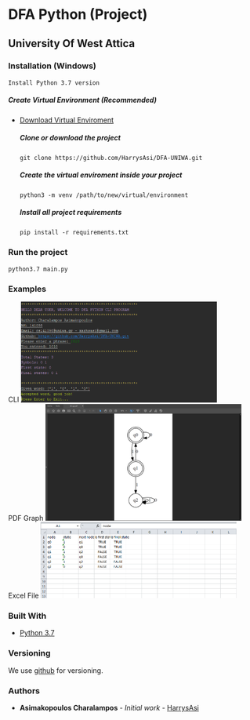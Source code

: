 # DFA Python (Project)
## University Of West Attica

### Installation (Windows)


```
Install Python 3.7 version
```


##### Create Virtual Environment (Recommended)
* [Download Virtual Enviroment](https://docs.python.org/3/library/venv.html)

     ##### Clone or download the project
    ```
    git clone https://github.com/HarrysAsi/DFA-UNIWA.git
    ```
    ##### Create the virtual enviroment inside your project
    ```
    python3 -m venv /path/to/new/virtual/environment
    ```
    ##### Install all project requirements
    ```
    pip install -r requirements.txt
    ```
    
### Run the project
```
python3.7 main.py
```

### Examples
CLI
<img src="/github/github1.png" width=400/> <br>
PDF Graph
<img src="/github/github2.png" width=400/> <br>
Excel File
<img src="/github/github3.png" width=400/> <br>

### Built With

* [Python 3.7](https://www.python.org/downloads/release/python-370/)

### Versioning

We use [github](https://github.com/) for versioning.

### Authors

* **Asimakopoulos Charalampos** - *Initial work* - [HarrysAsi](https://github.com/HarrysAsi)
